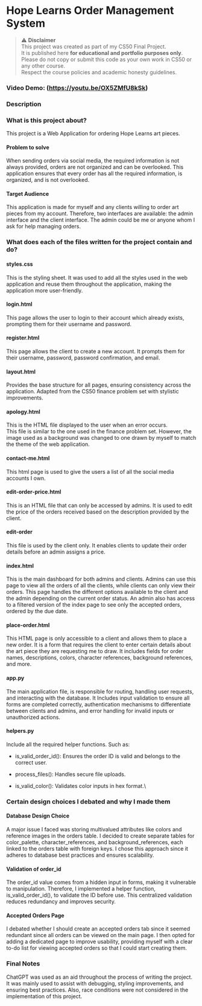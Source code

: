 # Hope Learns Order Management System

> ⚠️ **Disclaimer**  
> This project was created as part of my CS50 Final Project.  
> It is published here **for educational and portfolio purposes only**.  
> Please do not copy or submit this code as your own work in CS50 or any other course.  
> Respect the course policies and academic honesty guidelines.

### Video Demo:  (https://youtu.be/OX5ZMfU8kSk)
### Description

### What is this project about?
This project is a Web Application for ordering Hope Learns art pieces.
#### Problem to solve
When sending orders via social media, the required information is not always provided, orders are not organized and can be overlooked. This application ensures that every order has all the required information, is organized, and is not overlooked.
#### Target Audience
This application is made for myself and any clients willing to order art pieces from my account. Therefore, two interfaces are available: the admin interface and the client interface. The admin could be me or anyone whom I ask for help managing orders.

### What does each of the files written for the project contain and do?
#### styles.css
This is the styling sheet. It was used to add all the styles used in the web application and reuse them throughout the application, making the application more user-friendly.
#### login.html
This page allows the user to login to their account which already exists, prompting them for their username and password.
#### register.html
This page allows the client to create a new account. It prompts them for their username, password, password confirmation, and email.
#### layout.html
Provides the base structure for all pages, ensuring consistency across the application. Adapted from the CS50 finance problem set with stylistic improvements.
#### apology.html
This is the HTML file displayed to the user when an error occurs.\
This file is similar to the one used in the finance problem set. However, the image used as a background was changed to one drawn by myself to match the theme of the web application.
#### contact-me.html
This html page is used to give the users a list of all the social media accounts I own.
#### edit-order-price.html
This is an HTML file that can only be accessed by admins. It is used to edit the price of the orders received based on the description provided by the client.
#### edit-order
This file is used by the client only. It enables clients to update their order details before an admin assigns a price.
#### index.html
This is the main dashboard for both admins and clients. Admins can use this page to view all the orders of all the clients, while clients can only view their orders. This page handles the different options available to the client and the admin depending on the current order status. An admin also has access to a filtered version of the index page to see only the accepted orders, ordered by the due date.
#### place-order.html
This HTML page is only accessible to a client and allows them to place a new order. It is a form that requires the client to enter certain details about the art piece they are requesting me to draw. It includes fields for order names, descriptions, colors, character references, background references, and more.
#### app.py
The main application file, is responsible for routing, handling user requests, and interacting with the database. It Includes input validation to ensure all forms are completed correctly, authentication mechanisms to differentiate between clients and admins, and error handling for invalid inputs or unauthorized actions.
#### helpers.py
Include all the required helper functions. Such as:
* is_valid_order_id(): Ensures the order ID is valid and belongs to the correct user.
- process_files(): Handles secure file uploads.
+ is_valid_color(): Validates color inputs in hex format.\

### Certain design choices I debated and why I made them
#### Database Design Choice
A major issue I faced was storing multivalued attributes like colors and reference images in the orders table.
I decided to create separate tables for color_palette, character_references, and background_references, each linked to the orders table with foreign keys. I chose this approach since it adheres to database best practices and ensures scalability.
#### Validation of order_id
The order_id value comes from a hidden input in forms, making it vulnerable to manipulation. Therefore,
I implemented a helper function, is_valid_order_id(), to validate the ID before use. This centralized validation reduces redundancy and improves security.
 #### Accepted Orders Page
 I debated whether I should create an accepted orders tab since it seemed redundant since all orders can be viewed on the main page. I then opted for adding a dedicated page to improve usability, providing myself with a clear to-do list for viewing accepted orders so that I could start creating them.
 ### Final Notes
 ChatGPT was used as an aid throughout the process of writing the project.  It was mainly used to assist with debugging, styling improvements, and ensuring best practices. Also, race conditions were not considered in the implementation of this project.
